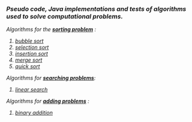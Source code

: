 
### <i>Pseudo code, Java implementations and tests of algorithms used to solve computational problems.

Algorithms for the <b>[sorting problem](https://github.com/natandaniel/algorithms_in_java/tree/master/src/main/java/sort)</b> :  

1. [bubble sort](https://github.com/natandaniel/algorithms_in_java/tree/master/src/main/java/sort/bubble)
1. [selection sort](https://github.com/natandaniel/algorithms_in_java/tree/master/src/main/java/sort/selection)
1. [insertion sort](https://github.com/natandaniel/algorithms_in_java/tree/master/src/main/java/sort/insertion)
1. [merge sort](https://github.com/natandaniel/algorithms_in_java/tree/master/src/main/java/sort/merge)
1. [quick sort](https://github.com/natandaniel/algorithms_in_java/tree/master/src/main/java/sort/quick)

Algorithms for <b>[searching problems](https://github.com/natandaniel/algorithms_in_java/tree/master/src/main/java/search)</b>:  

1. [linear search](https://github.com/natandaniel/algorithms_in_java/tree/master/src/main/java/search/linear)

Algorithms for **[adding problems](https://github.com/natandaniel/algorithms_in_java/tree/master/src/main/java/addition)** :  

1. [binary addition](https://github.com/natandaniel/algorithms_in_java/tree/master/src/main/java/addition/binary)